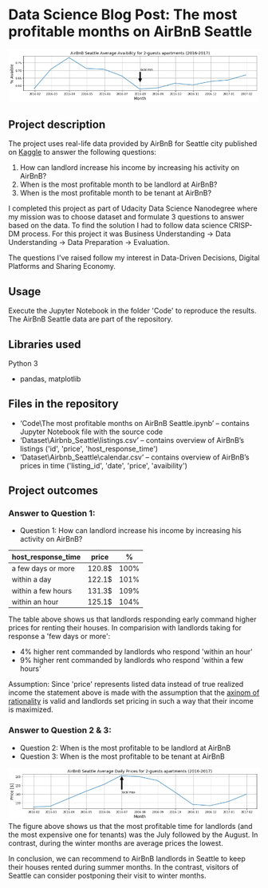 ﻿# Data Science Blog Post: The most profitable months on AirBnB Seattle
![Prices](avaibility.png)

## Project description

The project uses real-life data provided by AirBnB for Seattle city published on [Kaggle](https://www.kaggle.com/airbnb/seattle/data) to answer the following questions:
1. How can landlord increase his income by increasing his activity on AirBnB?
2. When is the most profitable month to be landlord at AirBnB?
3. When is the most profitable month to be tenant at AirBnB?

I completed this project as part of Udacity Data Science Nanodegree
where my mission was to choose dataset and formulate 3 questions to answer based on the data. To find the solution I had to follow data science CRISP-DM process. For this project it was Business Understanding -> Data Understanding -> Data Preparation -> Evaluation.

The questions I've raised follow my interest in Data-Driven Decisions, Digital Platforms and Sharing Economy.


## Usage
Execute the Jupyter Notebook in the folder 'Code' to reproduce the results. 
The AirBnB Seattle data are part of the repository.

## Libraries used
Python 3
- pandas, matplotlib 


## Files in the repository
- ‘Code\The most profitable months on AirBnB Seattle.ipynb’ – contains Jupyter Notebook file with the source code
- ‘Dataset\Airbnb_Seattle\listings.csv’ – contains overview of AirBnB’s listings ('id', 'price', 'host_response_time')
- ‘Dataset\Airbnb_Seattle\calendar.csv’ – contains overview of AirBnB’s prices in time ('listing_id', 'date', 'price', 'avaibility')

## Project outcomes
### Answer to Question 1: 
* Question 1: How can landlord increase his income by increasing his activity on AirBnB?

| host_response_time | price | % |
| --- | --- | --- |
| a few days or more | 120.8\$ | 100% |
| within a day | 122.1\$ | 101% |
| within a few hours | 131.3\$ | 109% |
| within an hour | 125.1\$ | 104% |

The table above shows us that landlords responding early command higher prices for renting their houses.
In comparision with landlords taking for response a 'few days or more':
- 4% higher rent commanded by landlords who respond 'within an hour'
- 9% higher rent commanded by landlords who respond 'within a few hours'

Assumption: Since 'price' represents listed data instead of true realized income the statement above is made with the assumption that the [axinom of rationality](https://en.wikipedia.org/wiki/Von_Neumann%E2%80%93Morgenstern_utility_theorem) is valid and landlords set pricing in such a way that their income is maximized.

### Answer to Question 2 & 3:
* Question 2: When is the most profitable to be landlord at AirBnB
* Question 3: When is the most profitable to be tenant at AirBnB

![Prices](prices.png)
The figure above shows us that the most profitable time for landlords (and the most expensive one for tenants) was the July followed by the August. In contrast, during the winter months are average prices the lowest.

In conclusion, we can recommend to AirBnB landlords in Seattle to keep their houses rented during summer months. 
In the contrast, visitors of Seattle can consider postponing their visit to winter months. 
